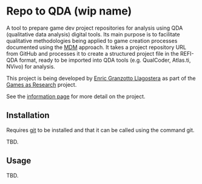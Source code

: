 # Repo to QDA (wip name)

A tool to prepare game dev project repositories for analysis using QDA (qualitative data analysis) digital tools. Its main purpose is to facilitate qualitative methodologies being applied to game creation processes documented using the [MDM](https://www.gamesasresearch.com/mdm) approach. It takes a project repository URL from GitHub and processes it to create a structured project file in the REFI-QDA format, ready to be imported into QDA tools (e.g. QualCoder, Atlas.ti, NVivo) for analysis.

This project is being developed by [Enric Granzotto Llagostera](https://enric.llagostera.com.br) as part of the [Games as Research](https://www.gamesasresearch.com/) project.

See the [information page](info/README.md) for more detail on the project.

## Installation

Requires [git](https://git-scm.com/downloads) to be installed and that it can be called using the command git.

TBD.

## Usage

TBD.
